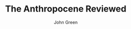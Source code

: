---
title: The Anthropocene Reviewed
author: John Green
img: https://i.gr-assets.com/images/S/compressed.photo.goodreads.com/books/1616514130l/55145261.jpg
link: https://www.goodreads.com/book/show/55145261-the-anthropocene-reviewed?ac=1&from_search=true&qid=qcIajZ6k19&rank=2
---